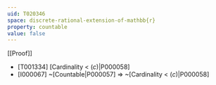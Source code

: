 ```yaml
---
uid: T020346
space: discrete-rational-extension-of-mathbb{r}
property: countable
value: false
---
```

[[Proof]]

* [T001334] [Cardinality < $\mathfrak(c)$|P000058]
* [I000067] ~[Countable|P000057] => ~[Cardinality < $\mathfrak(c)$|P000058]


